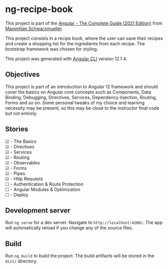# ng-recipe-book

This project is part of the [Angular - The Complete Guide (2021 Edition)](https://www.udemy.com/course/the-complete-guide-to-angular-2/) from [Maximilian Schwarzmueller](https://github.com/mschwarzmueller).

This project consists in a recipe book, where the user can save their recipes and create a shopping list for the ingredients from each recipe. The bootstrap framework was chosen for styling.

This project was generated with [Angular CLI](https://github.com/angular/angular-cli) version 12.1.4.

## Objectives

This project is part of an introduction to Angular 12 framework and should cover the basics on Angular core concepts such as Components, Data Binding, Debugging, Directives, Services, Dependency Injection, Routing, Forms and so on. Some personal tweaks of my choice and learning necessity may be present, so this may be close to the instructor final code but not entirely.

## Stories

☑ - The Basics<br>
☑ - Directives<br>
☑ - Services<br>
☑ - Routing<br>
☑ - Observables<br>
☑ - Forms<br>
☑ - Pipes<br>
☑ - Http Requests<br>
☐ - Authentication & Route Protection<br>
☐ - Angular Modules & Optimization<br>
☐ - Deploy<br>

## Development server

Run `ng serve` for a dev server. Navigate to `http://localhost:4200/`. The app will automatically reload if you change any of the source files.

## Build

Run `ng build` to build the project. The build artifacts will be stored in the `dist/` directory.
